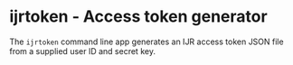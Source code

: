 ijrtoken - Access token generator
=================================

The `ijrtoken` command line app generates an IJR access token JSON file from a
supplied user ID and secret key.